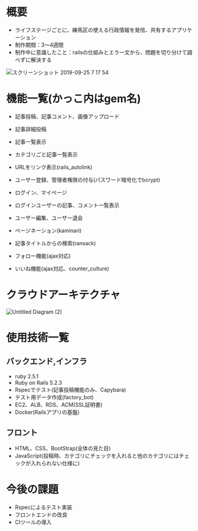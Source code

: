 # 概要
 * ライフステージごとに、練馬区の使える行政情報を発信、共有するアプリケーション
 * 制作期間：3〜4週間
 * 制作中に意識したこと：railsの仕組みとエラー文から、問題を切り分けて調べずに解決する
 
![スクリーンショット 2019-09-25 7 17 54](https://user-images.githubusercontent.com/52105565/65554489-b2bd8800-df64-11e9-9e24-796312972699.png)

# 機能一覧(かっこ内はgem名)
 * 記事投稿、記事コメント、画像アップロード
 * 記事詳細投稿
 * 記事一覧表示
 * カテゴリごと記事一覧表示
 * URLをリンク表示(rails_autolink)
 
 * ユーザー登録、管理者権限の付与(パスワード暗号化でbcrypt)
 * ログイン、マイページ
 * ログインユーザーの記事、コメント一覧表示
 * ユーザー編集、ユーザー退会
 
 * ページネーション(kaminari)
 * 記事タイトルからの検索(ransack)
 * フォロー機能(ajax対応)
 * いいね機能(ajax対応、counter_culture)

# クラウドアーキテクチャ
 ![Untitled Diagram (2)](https://user-images.githubusercontent.com/52105565/65554127-a127b080-df63-11e9-96da-6bd7a316df57.jpg)

# 使用技術一覧
## バックエンド,インフラ
 * ruby 2.5.1
 * Ruby on Rails 5.2.3
 * Rspecでテスト(記事投稿機能のみ、Capybara)
 * テスト用データ作成(factory_bot)
 * EC2、ALB、RDS、ACM(SSL証明書)
 * Docker(Railsアプリの基盤)

## フロント
 * HTML、CSS、BootStrap(全体の見た目)
 * JavaScript(投稿時、カテゴリにチェックを入れると他のカテゴリにはチェックが入れられない仕様に)

# 今後の課題
 * Rspecによるテスト実装
 * フロントエンドの改良 
 * CIツールの導入
